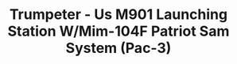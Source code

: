 ---
layout: product
title: "Trumpeter - Us M901 Launching Station W/Mim-104F Patriot Sam System (Pac-3)"
price: "TBA" 
desc: "N/A"
img_path: "/assets/img/TRU01040.jpg"
brand: "N/A"
available: false
special_offer: false
new: false
soon: false
cat: "010000"
subcat: "013400"
subsubcat: "0N/A"
sifra: "TRU01040"
---